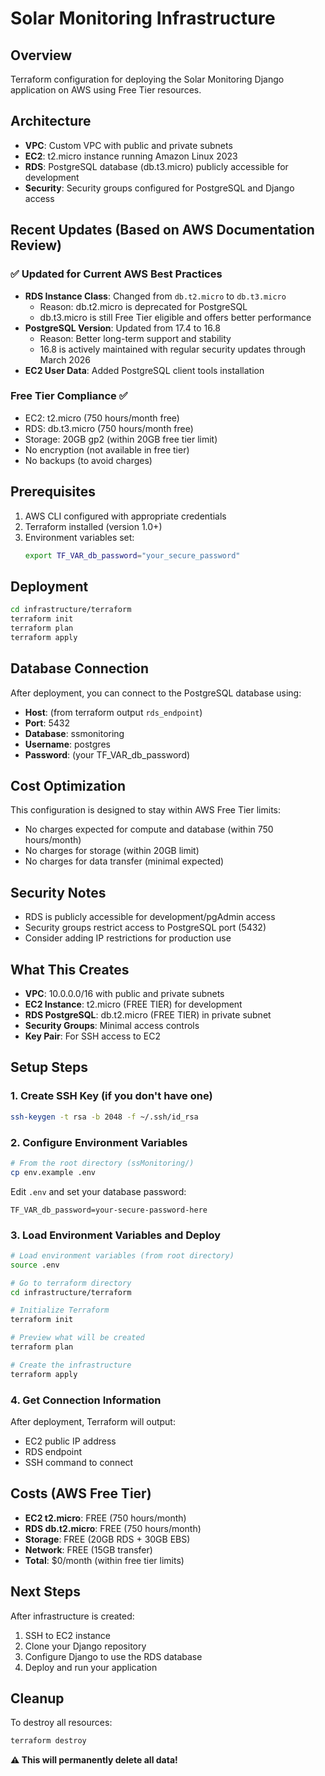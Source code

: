 # Solar Monitoring Infrastructure

## Overview
Terraform configuration for deploying the Solar Monitoring Django application on AWS using Free Tier resources.

## Architecture
- **VPC**: Custom VPC with public and private subnets
- **EC2**: t2.micro instance running Amazon Linux 2023
- **RDS**: PostgreSQL database (db.t3.micro) publicly accessible for development
- **Security**: Security groups configured for PostgreSQL and Django access

## Recent Updates (Based on AWS Documentation Review)

### ✅ Updated for Current AWS Best Practices
- **RDS Instance Class**: Changed from `db.t2.micro` to `db.t3.micro`
  - Reason: db.t2.micro is deprecated for PostgreSQL
  - db.t3.micro is still Free Tier eligible and offers better performance
- **PostgreSQL Version**: Updated from 17.4 to 16.8
  - Reason: Better long-term support and stability
  - 16.8 is actively maintained with regular security updates through March 2026
- **EC2 User Data**: Added PostgreSQL client tools installation

### Free Tier Compliance ✅
- EC2: t2.micro (750 hours/month free)
- RDS: db.t3.micro (750 hours/month free)
- Storage: 20GB gp2 (within 20GB free tier limit)
- No encryption (not available in free tier)
- No backups (to avoid charges)

## Prerequisites
1. AWS CLI configured with appropriate credentials
2. Terraform installed (version 1.0+)
3. Environment variables set:
   ```bash
   export TF_VAR_db_password="your_secure_password"
   ```

## Deployment
```bash
cd infrastructure/terraform
terraform init
terraform plan
terraform apply
```

## Database Connection
After deployment, you can connect to the PostgreSQL database using:
- **Host**: (from terraform output `rds_endpoint`)
- **Port**: 5432
- **Database**: ssmonitoring
- **Username**: postgres
- **Password**: (your TF_VAR_db_password)

## Cost Optimization
This configuration is designed to stay within AWS Free Tier limits:
- No charges expected for compute and database (within 750 hours/month)
- No charges for storage (within 20GB limit)
- No charges for data transfer (minimal expected)

## Security Notes
- RDS is publicly accessible for development/pgAdmin access
- Security groups restrict access to PostgreSQL port (5432)
- Consider adding IP restrictions for production use

## What This Creates

- **VPC**: 10.0.0.0/16 with public and private subnets
- **EC2 Instance**: t2.micro (FREE TIER) for development
- **RDS PostgreSQL**: db.t2.micro (FREE TIER) in private subnet
- **Security Groups**: Minimal access controls
- **Key Pair**: For SSH access to EC2

## Setup Steps

### 1. Create SSH Key (if you don't have one)
```bash
ssh-keygen -t rsa -b 2048 -f ~/.ssh/id_rsa
```

### 2. Configure Environment Variables
```bash
# From the root directory (ssMonitoring/)
cp env.example .env
```

Edit `.env` and set your database password:
```
TF_VAR_db_password=your-secure-password-here
```

### 3. Load Environment Variables and Deploy
```bash
# Load environment variables (from root directory)
source .env

# Go to terraform directory
cd infrastructure/terraform

# Initialize Terraform
terraform init

# Preview what will be created
terraform plan

# Create the infrastructure
terraform apply
```

### 4. Get Connection Information
After deployment, Terraform will output:
- EC2 public IP address
- RDS endpoint
- SSH command to connect

## Costs (AWS Free Tier)

- **EC2 t2.micro**: FREE (750 hours/month)
- **RDS db.t2.micro**: FREE (750 hours/month)
- **Storage**: FREE (20GB RDS + 30GB EBS)
- **Network**: FREE (15GB transfer)
- **Total**: $0/month (within free tier limits)

## Next Steps

After infrastructure is created:
1. SSH to EC2 instance
2. Clone your Django repository
3. Configure Django to use the RDS database
4. Deploy and run your application

## Cleanup

To destroy all resources:
```bash
terraform destroy
```

**⚠️ This will permanently delete all data!** 